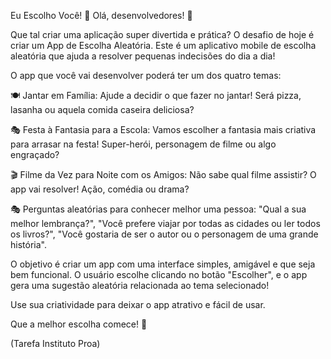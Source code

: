 Eu Escolho Você!  🚀
Olá, desenvolvedores! 🚀 

Que tal criar uma aplicação super divertida e prática? O desafio de hoje é criar um App de Escolha Aleatória.  Este é um aplicativo mobile de escolha aleatória que ajuda a resolver pequenas indecisões do dia a dia! 

O app que você vai desenvolver poderá ter um dos quatro temas:

🍽️ Jantar em Família: Ajude a decidir o que fazer no jantar! Será pizza, lasanha ou aquela comida caseira deliciosa?

🎭 Festa à Fantasia para a Escola: Vamos escolher a fantasia mais criativa para arrasar na festa! Super-herói, personagem de filme ou algo engraçado?

🎬 Filme da Vez para Noite com os Amigos: Não sabe qual filme assistir? O app vai resolver! Ação, comédia ou drama?

🎭 Perguntas aleatórias para conhecer melhor uma pessoa: "Qual a sua melhor lembrança?", "Você prefere viajar por todas as cidades ou ler todos os livros?", "Você gostaria de ser o autor ou o personagem de uma grande história".

O objetivo é criar um app com uma interface simples, amigável e que seja bem funcional. O usuário escolhe clicando no botão "Escolher", e o app gera uma sugestão aleatória relacionada ao tema selecionado!

Use sua criatividade para deixar o app atrativo e fácil de usar. 

Que a melhor escolha comece! 🎉

(Tarefa Instituto Proa)

